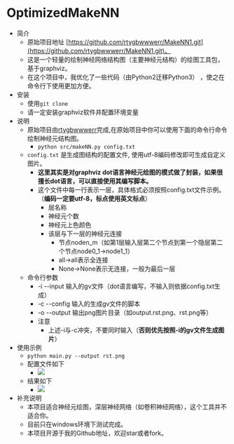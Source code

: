 # OptimizedMakeNN
- 简介
	- 原始项目地址 [https://github.com/rtygbwwwerr/MakeNN1.git](https://github.com/rtygbwwwerr/MakeNN1.git)。
	- 这是一个轻量的绘制神经网络结构图（主要神经元结构）的绘图工具包，基于graphviz。
	- 在这个项目中，我优化了一些代码（由Python2迁移Python3） ，使之在命令行下使用更加方便。
- 安装
	- 使用`git clone `
	- 请一定安装graphviz软件并配置环境变量
- 说明
	- 原始项目由[rtygbwwwerr](https://github.com/rtygbwwwerr)完成,在原始项目中你可以使用下面的命令行命令绘制神经元结构图。
		- `python src/makeNN.py config.txt`
	- `config.txt` 是生成图结构的配置文件, 使用utf-8编码修改即可生成自定义图片。
		- **这里其实是对graphviz dot语言神经元绘图的模式做了封装，如果很擅长dot语言，可以直接使用其编写脚本。**
		- 这个文件中每一行表示一层，具体格式必须按照config.txt文件示例。（**编码一定要utf-8，标点使用英文标点**）
			- 层名称
			- 神经元个数
			- 神经元上色颜色
			- 该层与下一层的神经元连接
				- 节点noden_m（如第1层输入层第二个节点到第一个隐层第二个节点node0_1->node1_1）
				- all->all表示全连接
				- None->None表示无连接，一般为最后一层
	- 命令行参数
		- -i --input 输入的gv文件（dot语言编写，不输入则依据config.txt生成）
		- -c --config 输入的生成gv文件的脚本
		- -o --output 输出png图片目录（如output.rst.png、rst.png等）
		- 注意
			- 上述-i与-c冲突，不要同时输入（**否则优先按照-i的gv文件生成图片**）
- 使用示例
	- `python main.py --output rst.png`
	- 配置文件如下
		- ![](https://img-blog.csdnimg.cn/20190518132446125.png)
	- 结果如下
		- ![](https://img-blog.csdnimg.cn/20190518132505915.png)
- 补充说明
	- 本项目适合神经元绘图，深层神经网络（如卷积神经网络），这个工具并不适合你。
	- 目前只在windows环境下测试完成。
	- 本项目开源于我的Github地址，欢迎star或者fork。